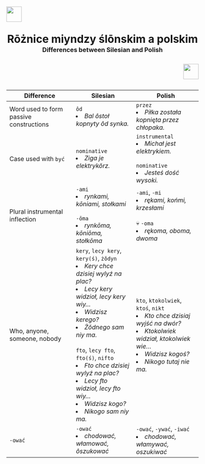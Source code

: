 # <p align="left"><img src="https://github.com/user-attachments/assets/2fa8fccb-92f7-4af2-8f83-3e14124518ad" width="40" /></p><p align="center">Rōżnice miyndzy ślōnskim a polskim<br><sup><sub><sup>Differences between Silesian and Polish</sup></sub></sup></p><p align="right"><img src="https://github.com/user-attachments/assets/a3ae44c4-2a03-4ab3-ad17-0df3accb5d82" width="40" /></p>

| Difference | Silesian | Polish |
| ---------- | -------- | ------ |
| Word used to form passive constructions | `ôd`<br><li><i>Bal ôstoł kopnyty ôd synka.</i></li> | `przez`<br><li><i>Piłka została kopnięta przez chłopaka.</i></li> |
| Case used with `być` | `nominative`<br><li><i>Ziga je elektrykŏrz.</i></li> | `instrumental`<br><li><i>Michał jest elektrykiem.</i></li><br>`nominative`<br><li><i>Jesteś dość wysoki.</i></li> |
| Plural instrumental inflection | `-ami`<br><li><i>rynkami, kōniami, stołkami</i></li><br>`-ōma`<br><li><i>rynkōma, kōniōma, stołkōma</i></li> | `-ami`, `-mi`<br><li><i>rękami, końmi, krzesłami</i></li><br>💀 `-oma`<br><li><i>rękoma, oboma, dwoma</i></li> |
| Who, anyone, someone, nobody | `kery`, `lecy kery`, `kery(ś)`, `żŏdyn`<br><li><i>Kery chce dzisiej wylyź na plac?</i></li><li><i>Lecy kery widzioł, lecy kery wiy…</i></li><li><i>Widzisz kerego?</i></li><li><i>Żŏdnego sam niy ma.</i></li><br>`fto`, `lecy fto`, `fto(ś)`, `nifto`<br><li><i>Fto chce dzisiej wylyź na plac?</i></li><li><i>Lecy fto widzioł, lecy fto wiy…</i></li><li><i>Widzisz kogo?</i></li><li><i>Nikogo sam niy ma.</i></li> | `kto`, `ktokolwiek`, `ktoś`, `nikt`<br><li><i>Kto chce dzisiaj wyjść na dwór?</i></li><li><i>Ktokolwiek widział, ktokolwiek wie…</i></li><li><i>Widzisz kogoś?</i></li><li><i>Nikogo tutaj nie ma.</i></li> | 
| `-ować`      | `-ować`<br><li><i>chodować, włamować, ôszukować</i></li> | `-ować`, `-ywać`, `-iwać`<br><li><i>chodować, włamywać, oszukiwać</i></li> |
